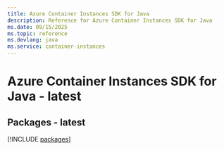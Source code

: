 ```yaml
---
title: Azure Container Instances SDK for Java
description: Reference for Azure Container Instances SDK for Java
ms.date: 09/15/2025
ms.topic: reference
ms.devlang: java
ms.service: container-instances
---
```

# Azure Container Instances SDK for Java - latest
## Packages - latest
[!INCLUDE [packages](container-instances-index.md)]